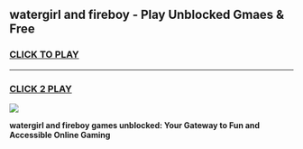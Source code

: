 
## watergirl and fireboy - Play Unblocked Gmaes & Free
<h3>
<a href="https://premium.freeplayer.one?title=watergirl_and_fireboy&ref=20F">CLICK TO PLAY</a></h3>
<hr>

<h3>
<a href="https://premium.freeplayer.one?title=watergirl_and_fireboy&ref=20F">CLICK 2 PLAY</a>
  
</h3>

<a href="https://premium.freeplayer.one?title=watergirl_and_fireboy&ref=20F/"><img src="https://clearcache.store/games.png"></a>


**watergirl and fireboy games unblocked: Your Gateway to Fun and Accessible Online Gaming**
